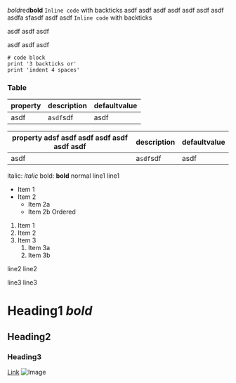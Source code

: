 
*bold*red**bold**
`Inline code` with backticks asdf asdf asdf asdf asdf asdf asdf asdfa sfasdf asdf asdf
`Inline code` with backticks

asdf asdf asdf

asdf asdf asdf

```
# code block
print '3 backticks or'
print 'indent 4 spaces'
```

### Table
 property | description | defaultvalue
 --- | --- | ---
 asdf | a`sdf`sdf | asdf

 property adsf asdf asdf asdf asdf asdf asdf | description | defaultvalue
 --- | --- | ---
 asdf | a`sdf`sdf | asdf

italic: *italic* bold: **bold** normal
line1
line1

* Item 1
* Item 2
  * Item 2a
  * Item 2b
Ordered

1. Item 1
1. Item 2
1. Item 3
   1. Item 3a
   1. Item 3b

line2
line2

line3
line3
# Heading1 *bold*
## Heading2
### Heading3
[Link](http://a.com)
![Image](https://www.smashingmagazine.com/wp-content/uploads/2016/01/07-responsive-image-example-castle-7-opt.jpg)
    